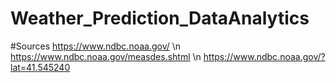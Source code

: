# Weather_Prediction_DataAnalytics

#Sources
https://www.ndbc.noaa.gov/ \n
https://www.ndbc.noaa.gov/measdes.shtml \n
https://www.ndbc.noaa.gov/?lat=41.545240
